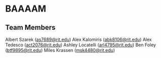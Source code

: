 # BAAAAM

## Team Members

Albert Szarek (as7689@rit.edu)
Alex Kalomiris (abk8106@rit.edu)
Alex Tedesco (act2076@rit.edu)
Ashley Locatelli (arl4795@rit.edu)
Ben Foley (btf9895@rit.edu)
Miles Krassen (msk4480@rit.edu)
